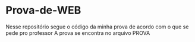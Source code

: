 # Prova-de-WEB
Nesse repositório segue o código da minha prova de acordo com o que se pede pro professor
A prova se encontra no arquivo PROVA
